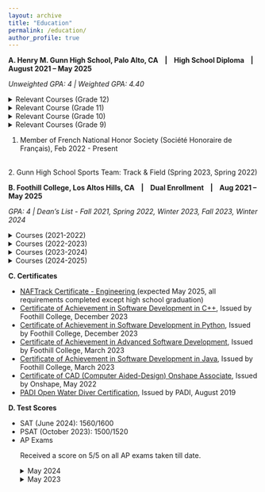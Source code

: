 ```yaml
---
layout: archive
title: "Education"
permalink: /education/
author_profile: true
---
```


**A. Henry M. Gunn High School, Palo Alto, CA    &nbsp;&nbsp;  \| &nbsp;&nbsp; High School Diploma  &nbsp;&nbsp;   \| &nbsp;&nbsp;  August 2021 – May 2025**

*Unweighted GPA: 4  \| Weighted GPA: 4.40*

<details> 

<summary>Relevant Courses (Grade 12) </summary>
<ul>
  <li> Engineering Technology (Gunn Robotics Team) </li>
  <li> AP Physics C (Mechanics and Electricity & Magnetism) </li>
  <li> Advanced Video Production Honors </li>
  <li> AP English Literature & Comprehension </li>
  <li> AP Economics (Macro & Micro) </li>
  </ul>
</details>

<details>

<summary> Relevant Course (Grade 11) </summary>
<ul>
  <li> Engineering Technology (Gunn Robotics Team) </li>
  <li> Digital Electronics </li>
  <li> AP Calculus BC </li>
  <li> AP Chemistry </li>
  <li> AP US History </li>
  <li> AAR-D (Advanced Authentic Research-Dual Enrollment) </li>
</ul>
</details>

<details>
 <summary> Relevant Course (Grade 10) </summary>
 <ul>
  <li> Principles of Engineering and Robotics PLTW Honors </li>
  <li> AP Computer Science A </li>
  <li> Analysis Honors </li>
  <li> Chemistry Honors  </li>
  <li> French 3 </li>
  <li> Social Justice Pathway courses (US Govt, Contemporary World History) </li>
  </ul>
</details>

<details>
<summary> Relevant Courses (Grade 9)  </summary>
<ul>
  <li> Introduction to Engineering and Design PLTW Honors </li>
  <li> Algebra 2/Trigonometry Honors </li>
  <li> Biology Honors </li>
  <li> French 2 </li>
</ul>
</details>

1.  Member of French National Honor Society (Société Honoraire de Français), Feb 2022 - Present 
<br>
2. Gunn High School Sports Team:  Track & Field (Spring 2023, Spring 2022)


**B. Foothill College, Los Altos Hills, CA  &nbsp;&nbsp;  \| &nbsp;&nbsp;  Dual Enrollment		 &nbsp;&nbsp;     \|          &nbsp;&nbsp;                       Aug 2021 – May 2025**

*GPA: 4  \| Dean’s List - Fall 2021, Spring 2022, Winter 2023, Fall 2023, Winter 2024*

<details>
<summary> Courses (2021-2022)</summary>
<ul>
<li> CS 1A  (Object-Oriented Programming Methodologies in Java) </li>
<li> CS 3A  (Object-Oriented Programming Methodologies in Python)</li> 
<li> CS 1B  (Intermediate Software Design in Java) </li> 
<li> CS 2A  (Object-Oriented Programming Methodologies in C++) </li>
<li> CS 3B  (Intermediate Software Design in Python) </li>
<li> CS 22A (JavaScript for Programmers) </li> 
</ul>
</details>

<details>
<summary> Courses (2022-2023)</summary>
<ul>
<li> CS 1C  (Advanced Data Structures & Algorithms in Java)</li> 
<li> CS 31A (Introduction to Database Management Systems)</li>
<li> Math 10 (Elementary Statistics) </li>
<li> CS 2B   (Intermediate Software Design in C++) </li>
</ul>
</details>


<details>
<summary> Courses (2023-2024)</summary>
<ul>
<li> Math 22 (Discrete Mathematics) </li>
<li> LINC	66C (Search/Research Internet)</li> 
<li> LINC 77  (Design Thinking Overview) </li>
<li> Math 1C (Multivariable Calculus) </li>
<li> LINC 63  (Cloud-Based Data Analysis Tools) </li>
<li> LINC 90C (Online Collaboration Tools) </li> 
<li> LINC 58  (Global Project-Based Learning)</li>
<li> LINC 66E (Cloud-Based Publishing Tools) </li>
<li> LINC 79  (Multi-media Project Production) </li>
</ul>
</details>

<details>
<summary> Courses (2024-2025)</summary>
<ul>
<li>Math 1D (Multivariable Calculus)</li>
</ul>
</details>

<ul>
</ul>

**C. Certificates**
<ul>
<li> <a href="https://naf.org/our-approach/naftrack">NAFTrack Certificate  - Engineering  </a>(expected May 2025, all  requirements completed  except high school graduation)</li>
<li> <a href="https://catalog.foothill.edu/degrees-certificates/computer-science/index.html#text">Certificate of Achievement in Software Development in C++</a>, Issued by Foothill College,  December 2023 </li>
<li> <a href="https://catalog.foothill.edu/degrees-certificates/computer-science/index.html#text">Certificate of Achievement in Software Development in Python</a>, Issued by Foothill College, December 2023</li>
<li> <a href="https://catalog.foothill.edu/degrees-certificates/computer-science/index.html#text">Certificate of Achievement in Advanced Software Development</a>, Issued by Foothill College, March 2023</li>
<li> <a href="https://catalog.foothill.edu/degrees-certificates/computer-science/index.html#text">Certificate of Achievement in Software Development in Java</a>, Issued by Foothill College, March 2023</li>
<li> <a href="https://learn.onshape.com/courses/certified-onshape-associate">Certificate of CAD (Computer Aided-Design) Onshape Associate</a>, Issued by Onshape, May 2022</li>
<li> <a href="https://www.padi.com/courses/open-water-diver">PADI Open Water Diver Certification</a>, Issued by PADI, August 2019</li>

</ul>

**D. Test Scores**

<ul>

<li>SAT (June 2024): 1560/1600</li>

<li>PSAT (October 2023): 1500/1520</li>




<li>AP Exams </li>

Received a score on 5/5 on all AP exams taken till date.

<details>
<summary>May 2024</summary>
<ul>
<li>AP Chemistry: 5/5</li>
<li>AP US History: 5/5</li>
<li>AP Calculus BC: 5/5</li>
</ul>
</details>

<details>

<summary>May 2023 </summary>
<ul>
<li>AP Computer Science A: 5/5</li>
<li>AP Statistics: 5/5</li>
</ul>
</details>

</ul>